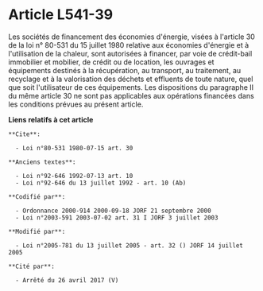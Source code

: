# Article L541-39

Les sociétés de financement des économies d'énergie, visées à l'article 30 de la loi n° 80-531 du 15 juillet 1980 relative
aux économies d'énergie et à l'utilisation de la chaleur, sont autorisées à financer, par voie de crédit-bail immobilier et
mobilier, de crédit ou de location, les ouvrages et équipements destinés à la récupération, au transport, au traitement, au
recyclage et à la valorisation des déchets et effluents de toute nature, quel que soit l'utilisateur de ces équipements. Les
dispositions du paragraphe II du même article 30 ne sont pas applicables aux opérations financées dans les conditions prévues
au présent article.

**Liens relatifs à cet article**

	**Cite**:

	  - Loi n°80-531 1980-07-15 art. 30

	**Anciens textes**:

	  - Loi n°92-646 1992-07-13 art. 10
	  - Loi n°92-646 du 13 juillet 1992 - art. 10 (Ab)

	**Codifié par**:

	  - Ordonnance 2000-914 2000-09-18 JORF 21 septembre 2000
	  - Loi n°2003-591 2003-07-02 art. 31 I JORF 3 juillet 2003

	**Modifié par**:

	  - Loi n°2005-781 du 13 juillet 2005 - art. 32 () JORF 14 juillet 2005

	**Cité par**:

	  - Arrêté du 26 avril 2017 (V)
